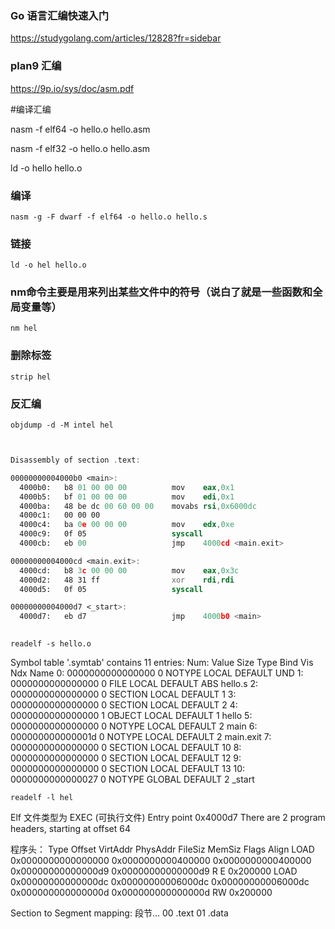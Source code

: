 
### Go 语言汇编快速入门
https://studygolang.com/articles/12828?fr=sidebar

### plan9  汇编
https://9p.io/sys/doc/asm.pdf

#编译汇编

nasm -f elf64 -o hello.o hello.asm

nasm -f elf32 -o hello.o hello.asm

ld -o hello hello.o

### 编译
`nasm -g -F dwarf -f elf64 -o hello.o hello.s`

### 链接
`ld -o hel hello.o`

### nm命令主要是用来列出某些文件中的符号（说白了就是一些函数和全局变量等）
`nm hel`

### 删除标签
`strip hel`

### 反汇编

`objdump -d -M intel hel`

```asm hel：     文件格式 elf64-x86-64


Disassembly of section .text:

00000000004000b0 <main>:
  4000b0:	b8 01 00 00 00       	mov    eax,0x1
  4000b5:	bf 01 00 00 00       	mov    edi,0x1
  4000ba:	48 be dc 00 60 00 00 	movabs rsi,0x6000dc
  4000c1:	00 00 00 
  4000c4:	ba 0e 00 00 00       	mov    edx,0xe
  4000c9:	0f 05                	syscall 
  4000cb:	eb 00                	jmp    4000cd <main.exit>

00000000004000cd <main.exit>:
  4000cd:	b8 3c 00 00 00       	mov    eax,0x3c
  4000d2:	48 31 ff             	xor    rdi,rdi
  4000d5:	0f 05                	syscall 

00000000004000d7 <_start>:
  4000d7:	eb d7                	jmp    4000b0 <main>
  
```

`readelf -s hello.o`

Symbol table '.symtab' contains 11 entries:
   Num:    Value          Size Type    Bind   Vis      Ndx Name
     0: 0000000000000000     0 NOTYPE  LOCAL  DEFAULT  UND 
     1: 0000000000000000     0 FILE    LOCAL  DEFAULT  ABS hello.s
     2: 0000000000000000     0 SECTION LOCAL  DEFAULT    1 
     3: 0000000000000000     0 SECTION LOCAL  DEFAULT    2 
     4: 0000000000000000     1 OBJECT  LOCAL  DEFAULT    1 hello
     5: 0000000000000000     0 NOTYPE  LOCAL  DEFAULT    2 main
     6: 000000000000001d     0 NOTYPE  LOCAL  DEFAULT    2 main.exit
     7: 0000000000000000     0 SECTION LOCAL  DEFAULT   10 
     8: 0000000000000000     0 SECTION LOCAL  DEFAULT   12 
     9: 0000000000000000     0 SECTION LOCAL  DEFAULT   13 
    10: 0000000000000027     0 NOTYPE  GLOBAL DEFAULT    2 _start
    
`readelf -l hel`

Elf 文件类型为 EXEC (可执行文件)
Entry point 0x4000d7
There are 2 program headers, starting at offset 64

程序头：
  Type           Offset             VirtAddr           PhysAddr
                 FileSiz            MemSiz              Flags  Align
  LOAD           0x0000000000000000 0x0000000000400000 0x0000000000400000
                 0x00000000000000d9 0x00000000000000d9  R E    0x200000
  LOAD           0x00000000000000dc 0x00000000006000dc 0x00000000006000dc
                 0x000000000000000d 0x000000000000000d  RW     0x200000

 Section to Segment mapping:
  段节...
   00     .text 
   01     .data 
